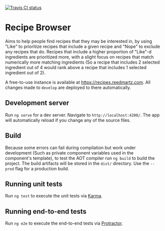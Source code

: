 [![Travis CI status](https://travis-ci.org/rmartz/recipe-browser.svg?branch=develop)](https://travis-ci.org/rmartz/recipe-browser)

# Recipe Browser
Aims to help people find recipes that they may be interested in, by using "Like" to prioritize recipes that include a given recipe and "Nope" to exclude any recipes that do. Recipes that include a higher proportion of "Like"-d ingredients are prioritized more, with a slight focus on recipes that match numerically more matching ingredients (So a recipe that includes 2 selected ingredient out of 4 would rank above a recipe that includes 1 selected ingredient out of 2).

A free-to-use instance is available at https://recipes.reedmartz.com. All changes made to `develop` are deployed to there automatically.

## Development server

Run `ng serve` for a dev server. Navigate to `http://localhost:4200/`. The app will automatically reload if you change any of the source files.

## Build

Because some errors can fail during compilation but work under development (Such as private component variables used in the component's template), to test the AOT compiler run `ng build` to build the project. The build artifacts will be stored in the `dist/` directory. Use the `--prod` flag for a production build.

## Running unit tests

Run `ng test` to execute the unit tests via [Karma](https://karma-runner.github.io).

## Running end-to-end tests

Run `ng e2e` to execute the end-to-end tests via [Protractor](http://www.protractortest.org/).
